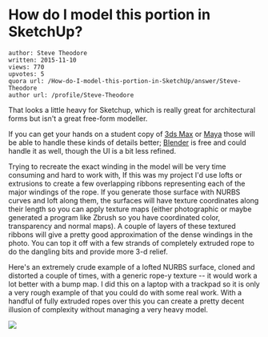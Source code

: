 # How do I model this portion in SketchUp?

	author: Steve Theodore
	written: 2015-11-10
	views: 770
	upvotes: 5
	quora url: /How-do-I-model-this-portion-in-SketchUp/answer/Steve-Theodore
	author url: /profile/Steve-Theodore


That looks a little heavy for Sketchup, which is really great for architectural forms but isn't a great free-form modeller. 

If you can get your hands on a student copy of [3ds Max](http://www.autodesk.com/education/free-software/3ds-max) or [Maya](http://www.autodesk.com/education/free-software/maya) those will be able to handle these kinds of details better; [Blender](http://www.blender.org/) is free and could handle it as well, though the UI is a bit less refined.

 Trying to recreate the exact winding in the model will be very time consuming and hard to work with, If this was my project I'd use lofts or extrusions to create a few overlapping ribbons representing each of the major windings of the rope. If you generate those surface with NURBS curves and loft along them, the surfaces will have texture coordinates along their length so you can apply texture maps (either photographic or maybe generated a program like Zbrush so you have coordinated color, transparency and normal maps). A couple of layers of these textured ribbons will give a pretty good approximation of the dense windings in the photo. You can top it off with a few strands of completely extruded rope to do the dangling bits and provide more 3-d relief.

Here's an extremely crude example of a lofted NURBS surface, cloned and distorted a couple of times, with a generic rope-y texture -- it would work a lot better with a bump map. I did this on a laptop with a trackpad so it is only a very rough example of that you could do with some real work. With a handful of fully extruded ropes over this you can create a pretty decent illusion of complexity without managing a very heavy model. 



![](https://qph.fs.quoracdn.net/main-qimg-90cf1aef432614e3acead5caf8fa5d64)

